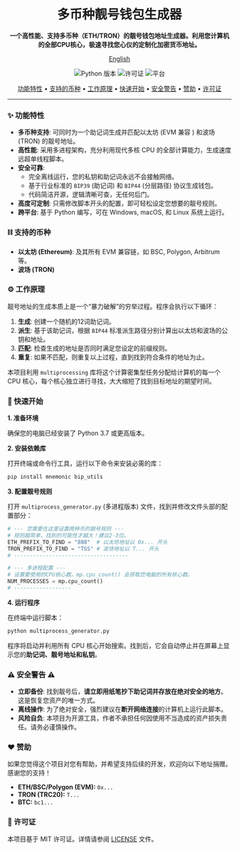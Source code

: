 <div align="center">

# 多币种靓号钱包生成器

**一个高性能、支持多币种（ETH/TRON）的靓号钱包地址生成器。利用您计算机的全部CPU核心，极速寻找您心仪的定制化加密货币地址。**

[English](README.md)

</div>

<p align="center">
  <img src="https://img.shields.io/badge/Python-3.7+-blue.svg" alt="Python 版本">
  <img src="https://img.shields.io/badge/License-MIT-green.svg" alt="许可证">
  <img src="https://img.shields.io/badge/Platform-Windows%20%7C%20macOS%20%7C%20Linux-lightgrey" alt="平台">
</p>

<p align="center">
  <a href="#-功能特性">功能特性</a> •
  <a href="#-支持的币种">支持的币种</a> •
  <a href="#-工作原理">工作原理</a> •
  <a href="#-快速开始">快速开始</a> •
  <a href="#-安全警告">安全警告</a> •
  <a href="#-赞助">赞助</a> •
  <a href="#-许可证">许可证</a>
</p>

---

### ✨ 功能特性

*   **多币种支持**: 可同时为一个助记词生成并匹配以太坊 (EVM 兼容 ) 和波场 (TRON) 的靓号地址。
*   **高性能**: 采用多进程架构，充分利用现代多核 CPU 的全部计算能力，生成速度远超单线程脚本。
*   **安全可靠**:
    *   完全离线运行，您的私钥和助记词永远不会接触网络。
    *   基于行业标准的 `BIP39` (助记词) 和 `BIP44` (分层路径) 协议生成钱包。
    *   代码简洁开源，逻辑清晰可查，无任何后门。
*   **高度可定制**: 只需修改脚本开头的配置，即可轻松设定您想要的靓号规则。
*   **跨平台**: 基于 Python 编写，可在 Windows, macOS, 和 Linux 系统上运行。

### ⛓️ 支持的币种

*   **以太坊 (Ethereum)**: 及其所有 EVM 兼容链，如 BSC, Polygon, Arbitrum 等。
*   **波场 (TRON)**

### ⚙️ 工作原理

靓号地址的生成本质上是一个“暴力破解”的穷举过程。程序会执行以下循环：

1.  **生成**: 创建一个随机的12词助记词。
2.  **派生**: 基于该助记词，根据 `BIP44` 标准派生路径分别计算出以太坊和波场的公钥和地址。
3.  **匹配**: 检查生成的地址是否同时满足您设定的前缀规则。
4.  **重复**: 如果不匹配，则重复以上过程，直到找到符合条件的地址为止。

本项目利用 `multiprocessing` 库将这个计算密集型任务分配给计算机的每一个 CPU 核心，每个核心独立进行寻找，大大缩短了找到目标地址的期望时间。

### 🚀 快速开始

**1. 准备环境**

确保您的电脑已经安装了 Python 3.7 或更高版本。

**2. 安装依赖库**

打开终端或命令行工具，运行以下命令来安装必需的库：

```bash
pip install mnemonic bip_utils
```

**3. 配置靓号规则**

打开 `multiprocess_generator.py` (多进程版本) 文件，找到并修改文件头部的配置部分：

```python
# --- 您需要在这里设置两种币的靓号规则 ---
# 规则越简单，找到的可能性才越大！建议2-3位。
ETH_PREFIX_TO_FIND = "888"  # 以太坊地址以 0x... 开头
TRON_PREFIX_TO_FIND = "TSS" # 波场地址以 T... 开头
# ------------------------------------

# --- 多进程配置 ---
# 设置要使用的CPU核心数。mp.cpu_count() 会获取您电脑的所有核心数。
NUM_PROCESSES = mp.cpu_count()
# ------------------
```

**4. 运行程序**

在终端中运行脚本：

```bash
python multiprocess_generator.py
```

程序将启动并利用所有 CPU 核心开始搜索。找到后，它会自动停止并在屏幕上显示您的**助记词、靓号地址和私钥**。

### ⚠️ 安全警告 ⚠️

*   **立即备份**: 找到靓号后，**请立即用纸笔抄下助记词并存放在绝对安全的地方**。这是恢复您资产的唯一方式。
*   **离线操作**: 为了绝对安全，强烈建议在**断开网络连接**的计算机上运行此脚本。
*   **风险自负**: 本项目为开源工具，作者不承担任何因使用不当造成的资产损失责任。请务必谨慎操作。

### ❤️ 赞助

如果您觉得这个项目对您有帮助，并希望支持后续的开发，欢迎向以下地址捐赠。感谢您的支持！

*   **ETH/BSC/Polygon (EVM):** `0x...`
*   **TRON (TRC20):** `T...`
*   **BTC:** `bc1...`

### 📜 许可证

本项目基于 MIT 许可证。详情请参阅 [LICENSE](LICENSE) 文件。
